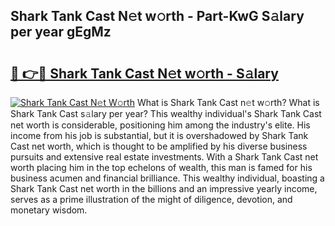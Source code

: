 ## Shark Tank Cast N𝚎t w𝚘rth - Part-KwG S𝚊lary per year gEgMz

# <h2><a href="http://gc3nw1.nevu.top/?p=Shark+Tank+Cast">🔗 👉🔴 Shark Tank Cast N𝚎t w𝚘rth - S𝚊lary</a></h2>

[![Shark Tank Cast N𝚎t W𝚘rth](https://i.imgur.com/Oavwk0R.jpeg)](http://gc3nw1.nevu.top/?p=Shark+Tank+Cast)
What is Shark Tank Cast n𝚎t w𝚘rth? What is Shark Tank Cast s𝚊lary per year?
This wealthy individual's Shark Tank Cast net worth is considerable, positioning him among the industry's elite. His income from his job is substantial, but it is overshadowed by Shark Tank Cast net worth, which is thought to be amplified by his diverse business pursuits and extensive real estate investments. With a Shark Tank Cast net worth placing him in the top echelons of wealth, this man is famed for his business acumen and financial brilliance. This wealthy individual, boasting a Shark Tank Cast net worth in the billions and an impressive yearly income, serves as a prime illustration of the might of diligence, devotion, and monetary wisdom.
